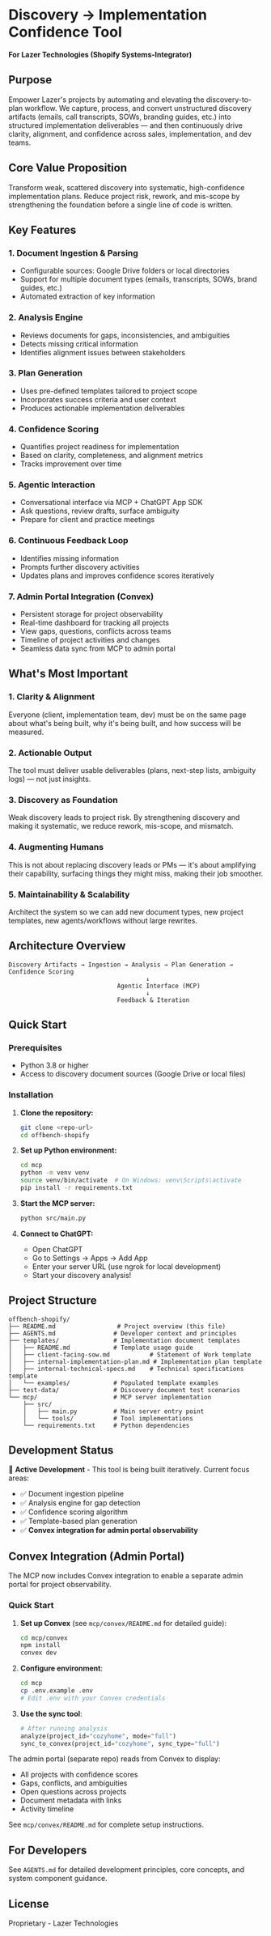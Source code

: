 # Discovery → Implementation Confidence Tool

**For Lazer Technologies (Shopify Systems-Integrator)**

## Purpose

Empower Lazer's projects by automating and elevating the discovery-to-plan workflow. We capture, process, and convert unstructured discovery artifacts (emails, call transcripts, SOWs, branding guides, etc.) into structured implementation deliverables — and then continuously drive clarity, alignment, and confidence across sales, implementation, and dev teams.

## Core Value Proposition

Transform weak, scattered discovery into systematic, high-confidence implementation plans. Reduce project risk, rework, and mis-scope by strengthening the foundation before a single line of code is written.

## Key Features

### 1. **Document Ingestion & Parsing**
- Configurable sources: Google Drive folders or local directories
- Support for multiple document types (emails, transcripts, SOWs, brand guides, etc.)
- Automated extraction of key information

### 2. **Analysis Engine**
- Reviews documents for gaps, inconsistencies, and ambiguities
- Detects missing critical information
- Identifies alignment issues between stakeholders

### 3. **Plan Generation**
- Uses pre-defined templates tailored to project scope
- Incorporates success criteria and user context
- Produces actionable implementation deliverables

### 4. **Confidence Scoring**
- Quantifies project readiness for implementation
- Based on clarity, completeness, and alignment metrics
- Tracks improvement over time

### 5. **Agentic Interaction**
- Conversational interface via MCP + ChatGPT App SDK
- Ask questions, review drafts, surface ambiguity
- Prepare for client and practice meetings

### 6. **Continuous Feedback Loop**
- Identifies missing information
- Prompts further discovery activities
- Updates plans and improves confidence scores iteratively

### 7. **Admin Portal Integration (Convex)**
- Persistent storage for project observability
- Real-time dashboard for tracking all projects
- View gaps, questions, conflicts across teams
- Timeline of project activities and changes
- Seamless data sync from MCP to admin portal

## What's Most Important

### 1. Clarity & Alignment
Everyone (client, implementation team, dev) must be on the same page about what's being built, why it's being built, and how success will be measured.

### 2. Actionable Output
The tool must deliver usable deliverables (plans, next-step lists, ambiguity logs) — not just insights.

### 3. Discovery as Foundation
Weak discovery leads to project risk. By strengthening discovery and making it systematic, we reduce rework, mis-scope, and mismatch.

### 4. Augmenting Humans
This is not about replacing discovery leads or PMs — it's about amplifying their capability, surfacing things they might miss, making their job smoother.

### 5. Maintainability & Scalability
Architect the system so we can add new document types, new project templates, new agents/workflows without large rewrites.

## Architecture Overview

```
Discovery Artifacts → Ingestion → Analysis → Plan Generation → Confidence Scoring
                                      ↓
                              Agentic Interface (MCP)
                                      ↓
                              Feedback & Iteration
```

## Quick Start

### Prerequisites
- Python 3.8 or higher
- Access to discovery document sources (Google Drive or local files)

### Installation

1. **Clone the repository:**
   ```bash
   git clone <repo-url>
   cd offbench-shopify
   ```

2. **Set up Python environment:**
   ```bash
   cd mcp
   python -m venv venv
   source venv/bin/activate  # On Windows: venv\Scripts\activate
   pip install -r requirements.txt
   ```

3. **Start the MCP server:**
   ```bash
   python src/main.py
   ```

4. **Connect to ChatGPT:**
   - Open ChatGPT
   - Go to Settings → Apps → Add App
   - Enter your server URL (use ngrok for local development)
   - Start your discovery analysis!

## Project Structure

```
offbench-shopify/
├── README.md                 # Project overview (this file)
├── AGENTS.md                # Developer context and principles
├── templates/               # Implementation document templates
│   ├── README.md            # Template usage guide
│   ├── client-facing-sow.md           # Statement of Work template
│   ├── internal-implementation-plan.md # Implementation plan template
│   ├── internal-technical-specs.md    # Technical specifications template
│   └── examples/            # Populated template examples
├── test-data/               # Discovery document test scenarios
└── mcp/                     # MCP server implementation
    ├── src/
    │   ├── main.py          # Main server entry point
    │   └── tools/           # Tool implementations
    └── requirements.txt     # Python dependencies
```

## Development Status

🚧 **Active Development** - This tool is being built iteratively. Current focus areas:
- ✅ Document ingestion pipeline
- ✅ Analysis engine for gap detection
- ✅ Confidence scoring algorithm
- ✅ Template-based plan generation
- ✅ **Convex integration for admin portal observability**

## Convex Integration (Admin Portal)

The MCP now includes Convex integration to enable a separate admin portal for project observability.

### Quick Start

1. **Set up Convex** (see `mcp/convex/README.md` for detailed guide):
   ```bash
   cd mcp/convex
   npm install
   convex dev
   ```

2. **Configure environment**:
   ```bash
   cd mcp
   cp .env.example .env
   # Edit .env with your Convex credentials
   ```

3. **Use the sync tool**:
   ```python
   # After running analysis
   analyze(project_id="cozyhome", mode="full")
   sync_to_convex(project_id="cozyhome", sync_type="full")
   ```

The admin portal (separate repo) reads from Convex to display:
- All projects with confidence scores
- Gaps, conflicts, and ambiguities
- Open questions across projects
- Document metadata with links
- Activity timeline

See `mcp/convex/README.md` for complete setup instructions.

## For Developers

See `AGENTS.md` for detailed development principles, core concepts, and system component guidance.

## License

Proprietary - Lazer Technologies